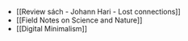 - [[Review sách - Johann Hari - Lost connections]]
- [[Field Notes on Science and Nature]]
- [[Digital Minimalism]]
